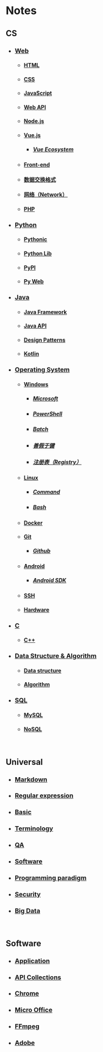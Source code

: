 # Notes
## CS
- ### [Web](./Notes/CS/Web.md)
  - #### [HTML](./Notes/CS/HTML.md)
  - #### [CSS](./Notes/CS/CSS.md)
  - #### [JavaScript](./Notes/CS/JavaScript.md)
  - #### [Web API](./Notes/CS/Web%20API.md)
  - #### [Node.js](./Notes/CS/Node.js.md)
  - #### [Vue.js](./Notes/CS/Vue.js.md)
    - ##### [Vue Ecosystem](./Notes/CS/Vue%20Ecosystem.md)
  - #### [Front-end](./Notes/CS/Front-end.md)
  - #### [数据交换格式](./Notes/CS/%E6%95%B0%E6%8D%AE%E4%BA%A4%E6%8D%A2%E6%A0%BC%E5%BC%8F.md)
  - #### [网络（Network）](./Notes/CS/%E7%BD%91%E7%BB%9C%EF%BC%88Network%EF%BC%89.md)
  - #### [PHP](./Notes/CS/PHP.md)
- ### [Python](./Notes/CS/Python.md)
  - #### [Pythonic](./Notes/CS/Pythonic.md)
  - #### [Python Lib](./Notes/CS/Python%20Lib.md)
  - #### [PyPI](./Notes/CS/PyPI.md)
  - #### [Py Web](./Notes/CS/Py%20Web.md)
- ### [Java](./Notes/CS/Java.md)
  - #### [Java Framework](./Notes/CS/Java%20Framework.md)
  - #### [Java API](./Notes/CS/Java%20API.md)
  - #### [Design Patterns](./Notes/CS/Design%20Patterns.md)
  - #### [Kotlin](./Notes/CS/Kotlin.md)
- ### [Operating System](./Notes/CS/Operating%20System.md)
  - #### [Windows](./Notes/CS/Windows.md)
    - ##### [Microsoft](./Notes/CS/Microsoft.md)
    - ##### [PowerShell](./Notes/CS/PowerShell.md)
    - ##### [Batch](./Notes/CS/Batch.md)
    - ##### [善假于键](./Notes/CS/%E5%96%84%E5%81%87%E4%BA%8E%E9%94%AE.md)
    - ##### [注册表（Registry）](./Notes/CS/%E6%B3%A8%E5%86%8C%E8%A1%A8%EF%BC%88Registry%EF%BC%89.md)
  - #### [Linux](./Notes/CS/Linux.md)
    - ##### [Command](./Notes/CS/Command.md)
    - ##### [Bash](./Notes/CS/Bash.md)
  - #### [Docker](./Notes/CS/Docker.md)
  - #### [Git](./Notes/CS/Git.md)
    - ##### [Github](./Notes/CS/Github.md)
  - #### [Android](./Notes/CS/Android.md)
    - ##### [Android SDK](./Notes/CS/Android%20SDK.md)
  - #### [SSH](./Notes/CS/SSH.md)
  - #### [Hardware](./Notes/CS/Hardware.md)
- ### [C](./Notes/CS/C.md)
  - #### [C++](./Notes/CS/C%2B%2B.md)
- ### [Data Structure & Algorithm](./Notes/CS/Data%20Structure%20%26%20Algorithm.md)
  - #### [Data structure](./Notes/CS/Data%20structure.md)
  - #### [Algorithm](./Notes/CS/Algorithm.md)
- ### [SQL](./Notes/CS/SQL.md)
  - #### [MySQL](./Notes/CS/MySQL.md)
  - #### [NoSQL](./Notes/CS/NoSQL.md)


  <br />
## Universal
- ### [Markdown](./Notes/Universal/Markdown.md)
- ### [Regular expression](./Notes/Universal/Regular%20expression.md)
- ### [Basic](./Notes/Universal/Basic.md)
- ### [Terminology](./Notes/Universal/Terminology.md)
- ### [QA](./Notes/Universal/QA.md)
- ### [Software](./Notes/Universal/Software.md)
- ### [Programming paradigm](./Notes/Universal/Programming%20paradigm.md)
- ### [Security](./Notes/Universal/Security.md)
- ### [Big Data](./Notes/Universal/Big%20Data.md)


  <br />
## Software
- ### [Application](./Notes/Software/Application.md)
- ### [API Collections](./Notes/Software/API%20Collections.md)
- ### [Chrome](./Notes/Software/Chrome.md)
- ### [Micro Office](./Notes/Software/Micro%20Office.md)
- ### [FFmpeg](./Notes/Software/FFmpeg.md)
- ### [Adobe](./Notes/Software/Adobe.md)


